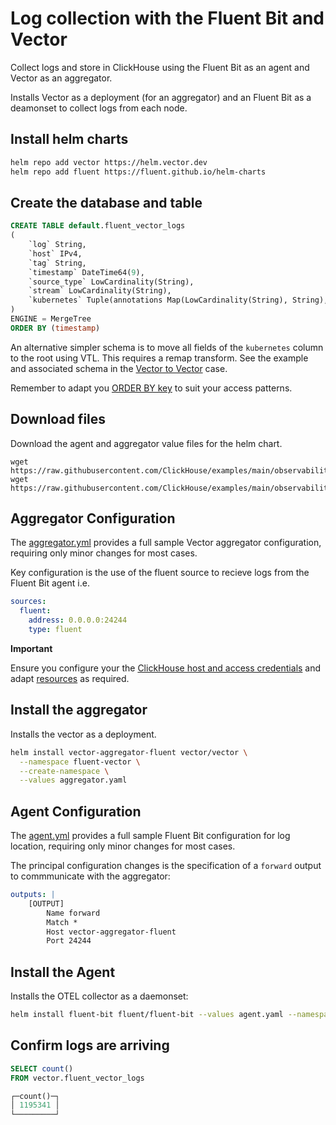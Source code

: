 # Log collection with the Fluent Bit and Vector

Collect logs and store in ClickHouse using the Fluent Bit as an agent and Vector as an aggregator.

Installs Vector as a deployment (for an aggregator) and an Fluent Bit as a deamonset to collect logs from each node.

## Install helm charts

```bash
helm repo add vector https://helm.vector.dev
helm repo add fluent https://fluent.github.io/helm-charts
```

## Create the database and table

```sql
CREATE TABLE default.fluent_vector_logs
(
    `log` String,
    `host` IPv4,
    `tag` String,
    `timestamp` DateTime64(9),
    `source_type` LowCardinality(String),
    `stream` LowCardinality(String),
    `kubernetes` Tuple(annotations Map(LowCardinality(String), String), container_hash String, container_image LowCardinality(String), container_name LowCardinality(String), docker_id LowCardinality(String), host LowCardinality(String), labels Map(LowCardinality(String), String), namespace_name LowCardinality(String), pod_id LowCardinality(String), pod_name LowCardinality(String))
)
ENGINE = MergeTree
ORDER BY (timestamp)
```

An alternative simpler schema is to move all fields of the `kubernetes` column to the root using VTL. This requires a remap transform. See the example and associated schema in the [Vector to Vector](../vector_to_vector/) case.

Remember to adapt you [ORDER BY key](https://clickhouse.com/docs/en/guides/improving-query-performance/sparse-primary-indexes/sparse-primary-indexes-intro) to suit your access patterns.


## Download files

Download the agent and aggregator value files for the helm chart.

```
wget https://raw.githubusercontent.com/ClickHouse/examples/main/observability/logs/kubernetes/fluentbit_to_vector/agent.yml
wget https://raw.githubusercontent.com/ClickHouse/examples/main/observability/logs/kubernetes/fluentbit_to_vector/aggregator.yml
```

## Aggregator Configuration

The [aggregator.yml](./aggregator.yml) provides a full sample Vector aggregator configuration, requiring only minor changes for most cases.

Key configuration is the use of the fluent source to recieve logs from the Fluent Bit agent i.e.

```yaml
sources:
  fluent:
    address: 0.0.0.0:24244
    type: fluent
```

**Important**

Ensure you configure your the [ClickHouse host and access credentials](./aggregator.yaml#L298-L304) and adapt [resources](./aggregator.yaml#L167) as required.

## Install the aggregator

Installs the vector as a deployment.

```bash
helm install vector-aggregator-fluent vector/vector \
  --namespace fluent-vector \
  --create-namespace \
  --values aggregator.yaml
```

## Agent Configuration

The [agent.yml](./agent.yml) provides a full sample Fluent Bit configuration for log location, requiring only minor changes for most cases.

The principal configuration changes is the specification of a `forward` output to commmunicate with the aggregator:

```yaml
outputs: |
    [OUTPUT]
        Name forward
        Match *
        Host vector-aggregator-fluent
        Port 24244
```

## Install the Agent

Installs the OTEL collector as a daemonset:

```bash
helm install fluent-bit fluent/fluent-bit --values agent.yaml --namespace fluent-vector
```

## Confirm logs are arriving

```sql
SELECT count()
FROM vector.fluent_vector_logs

┌─count()─┐
│ 1195341 │
└─────────┘
```
